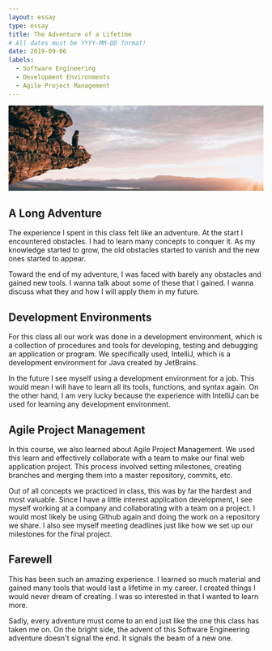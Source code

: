 ```yaml
---
layout: essay
type: essay
title: The Adventure of a Lifetime
# All dates must be YYYY-MM-DD format!
date: 2019-09-06
labels:
  - Software Engineering
  - Development Environments
  - Agile Project Management
---
```


<img class="ui medium left floated image" src="../images/adventure.jpg">

## A Long Adventure

The experience I spent in this class felt like an adventure. At the start I encountered obstacles. I had to learn many concepts to conquer it. As my knowledge started to grow, the old obstacles started to vanish and the new ones started to appear. 

Toward the end of my adventure, I was faced with barely any obstacles and gained new tools. I wanna talk about some of these that I gained. I wanna discuss what they and how I will apply them in my future.

## Development Environments

For this class all our work was done in a development environment, which is a collection of procedures and tools for developing, testing and debugging an application or program. We specifically used, IntelliJ, which is a development environment for Java created by JetBrains.

In the future I see myself using a development environment for a job. This would mean I will have to learn all its tools, functions, and syntax again. On the other hand, I am very lucky because the experience with IntelliJ can be used for learning any development environment.

## Agile Project Management

In this course, we also learned about Agile Project Management. We used this learn and effectively collaborate with a team to make our final web application project. This process involved setting milestones, creating branches and merging them into a master repository, commits, etc. 

Out of all concepts we practiced in class, this was by far the hardest and most valuable. Since I have a little interest application development, I see myself working at a company and collaborating with a team on a project. I would most likely be using Github again and doing the work on a repository we share. I also see myself meeting deadlines just like how we set up our milestones for the final project.

## Farewell

This has been such an amazing experience. I learned so much material and gained many tools that would last a lifetime in my career. I created things I would never dream of creating. I was so interested in that I wanted to learn more. 

Sadly, every adventure must come to an end just like the one this class has taken me on. On the bright side, the advent of this Software Engineering adventure doesn't signal the end. It signals the beam of a new one.
